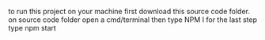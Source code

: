 to run this project on your machine first download this source code folder.
on source code folder open a cmd/terminal then type NPM I
for the last step type npm start
